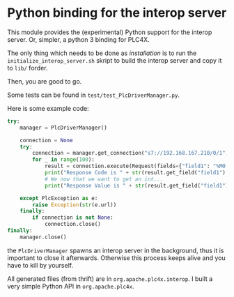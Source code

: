 <!--

  Licensed to the Apache Software Foundation (ASF) under one or more
  contributor license agreements.  See the NOTICE file distributed with
  this work for additional information regarding copyright ownership.
  The ASF licenses this file to You under the Apache License, Version 2.0
  (the "License"); you may not use this file except in compliance with
  the License.  You may obtain a copy of the License at

      http://www.apache.org/licenses/LICENSE-2.0

  Unless required by applicable law or agreed to in writing, software
  distributed under the License is distributed on an "AS IS" BASIS,
  WITHOUT WARRANTIES OR CONDITIONS OF ANY KIND, either express or implied.
  See the License for the specific language governing permissions and
  limitations under the License.

-->
# Python binding for the interop server

This module provides the (experimental) Python support for the interop server.
Or, simpler, a python 3 binding for PLC4X.

The only thing which needs to be done as _installation_ is to run the `initialize_interop_server.sh` skript to build the interop server and copy it to `lib/`  forder.

Then, you are good to go.

Some tests can be found in `test/test_PlcDriverManager.py`.

Here is some example code:

```python
try:
    manager = PlcDriverManager()

    connection = None
    try:
        connection = manager.get_connection("s7://192.168.167.210/0/1")
        for _ in range(100):
            result = connection.execute(Request(fields={"field1": "%M0:USINT"}))
            print("Response Code is " + str(result.get_field("field1").get_response_code()))
            # We now that we want to get an int...
            print("Response Value is " + str(result.get_field("field1").get_int_value()))

    except PlcException as e:
        raise Exception(str(e.url))
    finally:
        if connection is not None:
            connection.close()
finally:
    manager.close()
```

the `PlcDriverManager` spawns an interop server in the background, thus it is important to close it afterwards.
Otherwise this process keeps alive and you have to kill by yourself.

All generated files (from thrift) are in `org.apache.plc4x.interop`.
I built a very simple Python API in `org.apache.plc4x`.